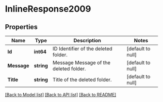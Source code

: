 # InlineResponse2009

## Properties
Name | Type | Description | Notes
------------ | ------------- | ------------- | -------------
**Id** | **int64** | ID Identifier of the deleted folder. | [default to null]
**Message** | **string** | Message Message of the deleted folder. | [default to null]
**Title** | **string** | Title of the deleted folder. | [default to null]

[[Back to Model list]](../README.md#documentation-for-models) [[Back to API list]](../README.md#documentation-for-api-endpoints) [[Back to README]](../README.md)


